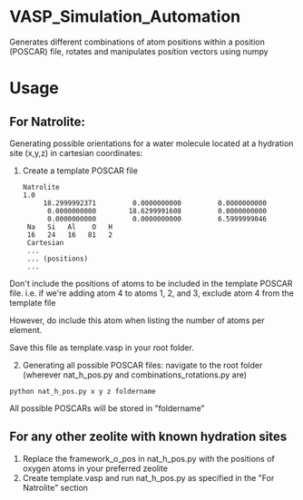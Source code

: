 # VASP_Simulation_Automation
Generates different combinations of atom positions within a position (POSCAR) file, rotates and manipulates position vectors using numpy

# Usage
## For Natrolite:
Generating possible orientations for a water molecule located at a hydration site (x,y,z) in cartesian coordinates:
 1. Create a template POSCAR file 
    ```
    Natrolite
    1.0
         18.2999992371         0.0000000000         0.0000000000
          0.0000000000        18.6299991608         0.0000000000
          0.0000000000         0.0000000000         6.5999999046
     Na   Si   Al    O   H
     16   24   16   81   2
     Cartesian
     ...
     ... (positions)
     ...
     ```
   Don't include the positions of atoms to be included in the template POSCAR file. 
   i.e. if we're adding atom 4 to atoms 1, 2, and 3, exclude atom 4 from the template file
   
   However, do include this atom when listing the number of atoms per element.
   
   Save this file as template.vasp in your root folder.
   
  2. Generating all possible POSCAR files:
    navigate to the root folder (wherever nat_h_pos.py and combinations_rotations.py are)
    
    python nat_h_pos.py x y z foldername
    
   All possible POSCARs will be stored in "foldername"
 ## For any other zeolite with known hydration sites 
 1. Replace the framework_o_pos in nat_h_pos.py with the positions of oxygen atoms in your preferred zeolite
 2. Create template.vasp and run nat_h_pos.py as specified in the "For Natrolite" section
     
